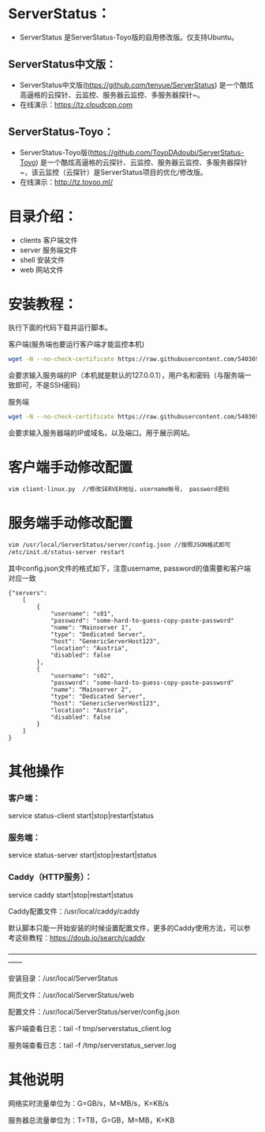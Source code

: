 # ServerStatus：
* ServerStatus 是ServerStatus-Toyo版的自用修改版。仅支持Ubuntu。

## ServerStatus中文版：   
* ServerStatus中文版(https://github.com/tenyue/ServerStatus) 是一个酷炫高逼格的云探针、云监控、服务器云监控、多服务器探针~。
* 在线演示：https://tz.cloudcpp.com 
## ServerStatus-Toyo： 
* ServerStatus-Toyo版(https://github.com/ToyoDAdoubi/ServerStatus-Toyo) 是一个酷炫高逼格的云探针、云监控、服务器云监控、多服务器探针~，该云监控（云探针）是ServerStatus项目的优化/修改版。
* 在线演示：http://tz.toyoo.ml/

# 目录介绍：
* clients  客户端文件
* server   服务端文件
* shell    安装文件
* web      网站文件  

# 安装教程：     

执行下面的代码下载并运行脚本。

客户端(服务端也要运行客户端才能监控本机)
``` bash
wget -N --no-check-certificate https://raw.githubusercontent.com/540369718/ServerStatus/master/shell/status_client.sh && chmod +x status_client.sh && bash status_client.sh
```
会要求输入服务端的IP（本机就是默认的127.0.0.1），用户名和密码（与服务端一致即可，不是SSH密码）

服务端
``` bash
wget -N --no-check-certificate https://raw.githubusercontent.com/540369718/ServerStatus/master/shell/status_server.sh && chmod +x status_server.sh && bash status_server.sh
```
会要求输入服务器端的IP或域名，以及端口。用于展示网站。

# 客户端手动修改配置
``` bash
vim client-linux.py  //修改SERVER地址，username帐号， password密码
```

# 服务端手动修改配置
``` bash
vim /usr/local/ServerStatus/server/config.json //按照JSON格式即可
/etc/init.d/status-server restart
```     
其中config.json文件的格式如下，注意username, password的值需要和客户端对应一致                 
```
{"servers":
	[
		{
			"username": "s01",
			"password": "some-hard-to-guess-copy-paste-password"
			"name": "Mainserver 1",
			"type": "Dedicated Server",
			"host": "GenericServerHost123",
			"location": "Austria",
			"disabled": false
		},
		{
			"username": "s02",
			"password": "some-hard-to-guess-copy-paste-password"
			"name": "Mainserver 2",
			"type": "Dedicated Server",
			"host": "GenericServerHost123",
			"location": "Austria",
			"disabled": false			
		}
	]
}       
```


# 其他操作

### 客户端：

service status-client start|stop|restart|status

### 服务端：

service status-server start|stop|restart|status


### Caddy（HTTP服务）：

service caddy start|stop|restart|status

Caddy配置文件：/usr/local/caddy/caddy

默认脚本只能一开始安装的时候设置配置文件，更多的Caddy使用方法，可以参考这些教程：https://doub.io/search/caddy

——————————————————————————————————————

安装目录：/usr/local/ServerStatus

网页文件：/usr/local/ServerStatus/web

配置文件：/usr/local/ServerStatus/server/config.json

客户端查看日志：tail -f tmp/serverstatus_client.log

服务端查看日志：tail -f /tmp/serverstatus_server.log

# 其他说明

网络实时流量单位为：G=GB/s，M=MB/s，K=KB/s

服务器总流量单位为：T=TB，G=GB，M=MB，K=KB
